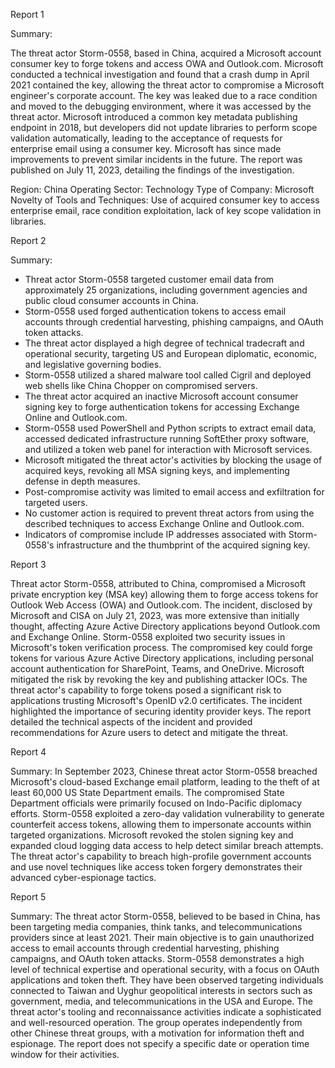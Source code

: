 
Report 1

Summary:

The threat actor Storm-0558, based in China, acquired a Microsoft account consumer key to forge tokens and access OWA and Outlook.com. Microsoft conducted a technical investigation and found that a crash dump in April 2021 contained the key, allowing the threat actor to compromise a Microsoft engineer's corporate account. The key was leaked due to a race condition and moved to the debugging environment, where it was accessed by the threat actor. Microsoft introduced a common key metadata publishing endpoint in 2018, but developers did not update libraries to perform scope validation automatically, leading to the acceptance of requests for enterprise email using a consumer key. Microsoft has since made improvements to prevent similar incidents in the future. The report was published on July 11, 2023, detailing the findings of the investigation.

Region: China
Operating Sector: Technology
Type of Company: Microsoft
Novelty of Tools and Techniques: Use of acquired consumer key to access enterprise email, race condition exploitation, lack of key scope validation in libraries.





Report 2

Summary:
- Threat actor Storm-0558 targeted customer email data from approximately 25 organizations, including government agencies and public cloud consumer accounts in China.
- Storm-0558 used forged authentication tokens to access email accounts through credential harvesting, phishing campaigns, and OAuth token attacks.
- The threat actor displayed a high degree of technical tradecraft and operational security, targeting US and European diplomatic, economic, and legislative governing bodies.
- Storm-0558 utilized a shared malware tool called Cigril and deployed web shells like China Chopper on compromised servers.
- The threat actor acquired an inactive Microsoft account consumer signing key to forge authentication tokens for accessing Exchange Online and Outlook.com.
- Storm-0558 used PowerShell and Python scripts to extract email data, accessed dedicated infrastructure running SoftEther proxy software, and utilized a token web panel for interaction with Microsoft services.
- Microsoft mitigated the threat actor's activities by blocking the usage of acquired keys, revoking all MSA signing keys, and implementing defense in depth measures.
- Post-compromise activity was limited to email access and exfiltration for targeted users.
- No customer action is required to prevent threat actors from using the described techniques to access Exchange Online and Outlook.com.
- Indicators of compromise include IP addresses associated with Storm-0558's infrastructure and the thumbprint of the acquired signing key.





Report 3

Threat actor Storm-0558, attributed to China, compromised a Microsoft private encryption key (MSA key) allowing them to forge access tokens for Outlook Web Access (OWA) and Outlook.com. The incident, disclosed by Microsoft and CISA on July 21, 2023, was more extensive than initially thought, affecting Azure Active Directory applications beyond Outlook.com and Exchange Online. Storm-0558 exploited two security issues in Microsoft's token verification process. The compromised key could forge tokens for various Azure Active Directory applications, including personal account authentication for SharePoint, Teams, and OneDrive. Microsoft mitigated the risk by revoking the key and publishing attacker IOCs. The threat actor's capability to forge tokens posed a significant risk to applications trusting Microsoft's OpenID v2.0 certificates. The incident highlighted the importance of securing identity provider keys. The report detailed the technical aspects of the incident and provided recommendations for Azure users to detect and mitigate the threat.





Report 4

Summary: In September 2023, Chinese threat actor Storm-0558 breached Microsoft's cloud-based Exchange email platform, leading to the theft of at least 60,000 US State Department emails. The compromised State Department officials were primarily focused on Indo-Pacific diplomacy efforts. Storm-0558 exploited a zero-day validation vulnerability to generate counterfeit access tokens, allowing them to impersonate accounts within targeted organizations. Microsoft revoked the stolen signing key and expanded cloud logging data access to help detect similar breach attempts. The threat actor's capability to breach high-profile government accounts and use novel techniques like access token forgery demonstrates their advanced cyber-espionage tactics.





Report 5

Summary:
The threat actor Storm-0558, believed to be based in China, has been targeting media companies, think tanks, and telecommunications providers since at least 2021. Their main objective is to gain unauthorized access to email accounts through credential harvesting, phishing campaigns, and OAuth token attacks. Storm-0558 demonstrates a high level of technical expertise and operational security, with a focus on OAuth applications and token theft. They have been observed targeting individuals connected to Taiwan and Uyghur geopolitical interests in sectors such as government, media, and telecommunications in the USA and Europe. The threat actor's tooling and reconnaissance activities indicate a sophisticated and well-resourced operation. The group operates independently from other Chinese threat groups, with a motivation for information theft and espionage. The report does not specify a specific date or operation time window for their activities.


